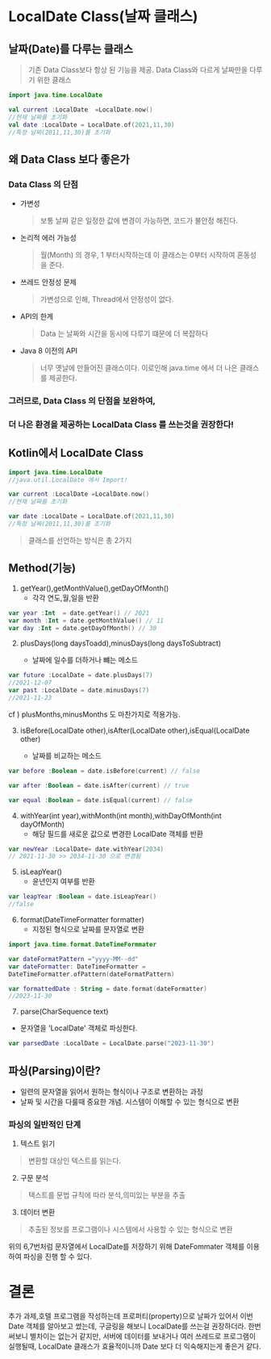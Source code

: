# LocalDate Class(날짜 클래스)
## 날짜(Date)를 다루는 클래스
> 기존 Data Class보다 항상 된 기능을 제공.
> Data Class와 다르게 날짜만을 다루기 위한 클래스
```kotlin
import java.time.LocalDate

val current :LocalDate  =LocalDate.now()
//현재 날짜를 초기화
val date :LocalDate = LocalDate.of(2021,11,30)
//특정 날짜(2011,11,30)를 초기화

```

## 왜 Data Class 보다 좋은가
### Data Class 의 단점
- 가변성
    > 보통 날짜 같은 일정한 값에 변경이 가능하면, 코드가 불안정 해진다. 
- 논리적 에러 가능성
    > 월(Month) 의 경우, 1 부터시작하는데 이 클래스는 0부터 시작하여 혼동성을 준다.
- 쓰레드 안정성 문제
    > 가변성으로 인해, Thread에서 안정성이 없다.  
- API의 한계
    > Data 는 날짜와 시간을 동시에 다루기 떄문에 더 복잡하다
- Java 8 이전의 API
    > 너무 옛날에 만들어진 클래스이다. 이로인해 java.time 에서 더 나은 클래스를 제공한다.


### 그러므로, Data Class 의 단점을 보완하여, 
### 더 나은 환경을 제공하는 LocalData Class 를 쓰는것을 권장한다!

## Kotlin에서 LocalDate Class

```kotlin
import java.time.LocalDate
//java.util.LocalDate 에서 Import! 

var current :LocalDate =LocalDate.now()
//현재 날짜를 초기화

var date :LocalDate = LocalDate.of(2021,11,30)
//특정 날짜(2011,11,30)를 초기화
```
> 클래스를 선언하는 방식은 총 2가지

## Method(기능)

1. getYear(),getMonthValue(),getDayOfMonth()
    - 각각 연도,월,일을 반환
```kotlin
var year :Int  = date.getYear() // 2021
var month :Int = date.getMonthValue() // 11
var day :Int = date.getDayOfMonth() // 30

```

2. plusDays(long daysToadd),minusDays(long daysToSubtract)
   
    - 날짜에 일수를 더하거나 뺴는 메소드
```kotlin
var future :LocalDate = date.plusDays(7) 
//2021-12-07
var past :LocalDate = date.minusDays(7)
//2021-11-23
```
cf ) plusMonths,minusMonths 도 마찬가지로 적용가능.


3. isBefore(LocalDate other),isAfter(LocalDate other),isEqual(LocalDate other)
   
    - 날짜를 비교하는 메소드
```kotlin
var before :Boolean = date.isBefore(current) // false

var after :Boolean = date.isAfter(current) // true

var equal :Boolean = date.isEqual(current) // false
```

4. withYear(int year),withMonth(int month),withDayOfMonth(int dayOfMonth)
    - 해당 필드를 새로운 값으로 변경한 LocalDate 객체를 반환
``` kotlin
var newYear :LocalDate= date.withYear(2034)
// 2021-11-30 >> 2034-11-30 으로 변경됨

```

5. isLeapYear() 
    - 윤년인지 여부를 반환
```kotlin
var leapYear :Boolean = date.isLeapYear()
//false 
```

6. format(DateTimeFormatter formatter)
    - 지정된 형식으로 날짜를 문자열로 변환

```kotlin
import java.time.format.DateTimeFormmater

var dateFormatPattern ="yyyy-MM--dd"
var dateFormatter: DateTimeFormatter =
DateTimeFormatter.ofPattern(dateFormatPattern)

var formattedDate : String = date.format(dateFormatter)
//2023-11-30


```

7. parse(CharSequence text)
 - 문자열을 'LocalDate' 객체로 파싱한다.
 ```kotlin
 var parsedDate :LocalDate = LocalDate.parse("2023-11-30")
 
 ```

## 파싱(Parsing)이란?
- 일련의 문자열을 읽어서 원하는 형식이나 구조로 변환하는 과정
- 날짜 및 시간을 다룰때 중요한 개념. 시스템이 이해할 수 있는 형식으로 변환

### 파싱의 일반적인 단계
1. 텍스트 읽기 
> 변환할 대상인 텍스트를 읽는다.
2. 구문 분석
> 텍스트를 문법 규칙에 따라 분석,의미있는 부분을 추출
3. 데이터 변환
> 추출된 정보를 프로그램이나 시스템에서 사용할 수 있는 형식으로 변환

위의 6,7번처럼 문자열에서 LocalDate를  저장하기 위해 DateFommater 객체를 이용하여 파싱을 진행 할 수 있다.



# 결론
추가 과제,호텔 프로그램을 작성하는데 프로퍼티(property)으로 날짜가 있어서 이번 Date 객체를 알아보고 썼는데, 구글링을 해보니 LocalDate를 쓰는걸 권장하더라. 한번 써보니 별차이는 없는거 같지만, 서버에 데이터를 보내거나 여러 쓰레드로 프로그램이 실행될때, LocalDate 클래스가 효율적이니까 Date 보다 더 익숙해지는게 좋은거 같다.